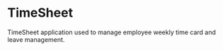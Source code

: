 TimeSheet
=========

TimeSheet application used to manage employee weekly time card and leave management.
